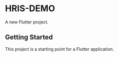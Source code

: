 # HRIS-DEMO

A new Flutter project.

## Getting Started

This project is a starting point for a Flutter application.